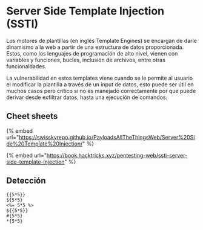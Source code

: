 # Server Side Template Injection (SSTI)

Los motores de plantillas (en inglés Template Engines) se encargan de darle dinamismo a la web a partir de una estructura de datos proporcionada. Estos, como los lenguajes de programación de alto nivel, vienen con variables y funciones, bucles, inclusión de archivos, entre otras funcionaldades.&#x20;

La vulnerabilidad en estos templates viene cuando se le permite al usuario el modificar la plantilla a través de un input de datos, esto puede ser útil en muchos casos pero crítico si no es manejado correctamente por que puede derivar desde exfiltrar datos, hasta una ejecución de comandos.



## Cheet sheets

{% embed url="https://swisskyrepo.github.io/PayloadsAllTheThingsWeb/Server%20Side%20Template%20Injection/" %}

{% embed url="https://book.hacktricks.xyz/pentesting-web/ssti-server-side-template-injection" %}

## Detección

```
{{5*5}}
${5*5}
<%= 5*5 %>
${{5*5}}
#{5*5}
*{5*5}
```



